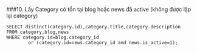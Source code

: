 ###10. Lấy Category có tồn tại blog hoặc news đã active (không được lặp lại category)
```mysql
SELECT distinct(category.id),category.title,category.description
FROM category,blog,news
WHERE category.id=blog.category_id 
		or (category.id=news.category_id and news.is_active=1);
```
